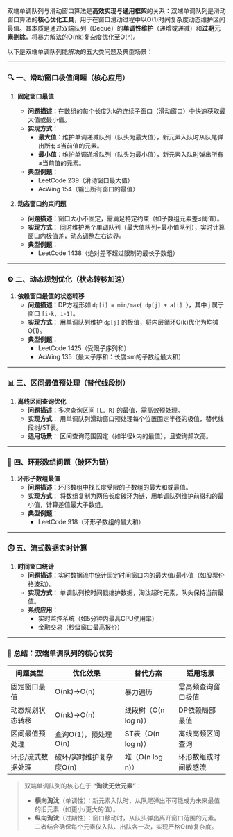 双端单调队列与滑动窗口算法是**高效实现与通用框架**的关系：双端单调队列是滑动窗口算法的**核心优化工具**，用于在窗口滑动过程中以O(1)时间复杂度动态维护区间最值。其本质是通过双端队列（Deque）的**单调性维护**（递增或递减）和**过期元素剔除**，将暴力解法的O(nk)复杂度优化至O(n)。

以下是双端单调队列能解决的五大类问题及典型场景：

---

### 🔍 **一、滑动窗口极值问题（核心应用）**
1. **固定窗口最值**
   - **问题描述**：在数组的每个长度为k的连续子窗口（滑动窗口）中快速获取最大值或最小值。
   - **实现方式**：
     - **最大值**：维护单调递减队列（队头为最大值），新元素入队时从队尾弹出所有≤当前值的元素。
     - **最小值**：维护单调递增队列（队头为最小值），新元素入队时弹出所有≥当前值的元素。
   - **典型例题**：
     - LeetCode 239（滑动窗口最大值）
     - AcWing 154（输出所有窗口的最值）

2. **动态窗口约束问题**
   - **问题描述**：窗口大小不固定，需满足特定约束（如子数组元素差≤阈值）。
   - **实现方式**：
     同时维护两个单调队列（最大值队列+最小值队列），实时计算窗口内极值差，动态调整左右边界。
   - **典型例题**：
     - LeetCode 1438（绝对差不超过限制的最长子数组）

---

### ⚙️ **二、动态规划优化（状态转移加速）**
1. **依赖窗口最值的状态转移**
   - **问题描述**：DP方程形如 `dp[i] = min/max{ dp[j] + a[i] }`，其中 j 属于窗口 `[i-k, i-1]`。
   - **实现方式**：
     用单调队列维护 `dp[j]` 的极值，将内层循环O(k)优化为均摊O(1)。
   - **典型例题**：
     - LeetCode 1425（受限子序列和）
     - AcWing 135（最大子序和：长度≤m的子数组最大和）

---

### 📊 **三、区间最值预处理（替代线段树）**
1. **离线区间查询优化**
   - **问题描述**：多次查询区间 `[L, R]` 的最值，需高效预处理。
   - **实现方式**：
     用单调队列滑动窗口预处理每个位置固定半径的极值，替代线段树/ST表。
   - **适用场景**：
     区间查询范围固定（如半径k内的最值），且查询频次高。

---

### 🔄 **四、环形数组问题（破环为链）**
1. **环形子数组最值**
   - **问题描述**：环形数组中找长度受限的子数组的最大和或最值。
   - **实现方式**：
     将数组复制为两倍长度破环为链，用单调队列维护前缀和的最小值，计算差值最大子数组。
   - **典型例题**：
     - LeetCode 918（环形子数组的最大和）

---

### ⏱️ **五、流式数据实时计算**
1. **时间窗口统计**
   - **问题描述**：实时数据流中统计固定时间窗口内的最大值/最小值（如股票价格波动）。
   - **实现方式**：
     单调队列按时间戳维护数据，淘汰超时元素，队头保持当前最值。
   - **系统应用**：
     - 实时监控系统（如5分钟内最高CPU使用率）
     - 金融交易（秒级窗口最高报价）

---

### 💎 **总结：双端单调队列的核心优势**
| **问题类型**         | **优化效果**                     | **替代方案**          | **适用场景**                     |
|----------------------|----------------------------------|-----------------------|----------------------------------|
| 固定窗口最值         | O(nk)→O(n)                       | 暴力遍历              | 需高频查询窗口极值               |
| 动态规划状态转移     | O(nk)→O(n)                       | 线段树（O(n log n)）  | DP依赖局部最值                   |
| 区间最值预处理       | 查询O(1)，预处理O(n)             | ST表（O(n log n)）   | 离线高频区间查询                 |
| 环形/流式数据处理    | 破环/实时维护复杂度O(n)           | 堆（O(n log n)）      | 环形数组或时间敏感流             |

> 双端单调队列的核心在于 **“淘汰无效元素”**：
> - **横向淘汰**（单调性）：新元素入队时，从队尾弹出不可能成为未来最值的旧元素（如更小/更大的值）。
> - **纵向淘汰**（过期性）：窗口移动时，从队头弹出离开窗口范围的元素。
> 二者结合确保每个元素仅入队、出队各一次，实现严格O(n)复杂度。